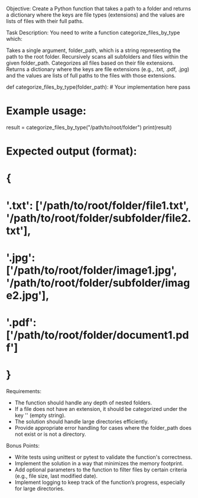 Objective:
Create a Python function that takes a path to a folder and returns a dictionary where the keys are file types (extensions) and the values are lists of files with their full paths.

Task Description:
You need to write a function categorize_files_by_type which:

Takes a single argument, folder_path, which is a string representing the path to the root folder.
Recursively scans all subfolders and files within the given folder_path.
Categorizes all files based on their file extensions.
Returns a dictionary where the keys are file extensions (e.g., .txt, .pdf, .jpg) and the values are lists of full paths to the files with those extensions.


def categorize_files_by_type(folder_path):
    # Your implementation here
    pass

# Example usage:
result = categorize_files_by_type("/path/to/root/folder")
print(result)

# Expected output (format):
# {
#   '.txt': ['/path/to/root/folder/file1.txt', '/path/to/root/folder/subfolder/file2.txt'],
#   '.jpg': ['/path/to/root/folder/image1.jpg', '/path/to/root/folder/subfolder/image2.jpg'],
#   '.pdf': ['/path/to/root/folder/document1.pdf']
# }


Requirements:
- The function should handle any depth of nested folders.
- If a file does not have an extension, it should be categorized under the key '' (empty string).
- The solution should handle large directories efficiently.
- Provide appropriate error handling for cases where the folder_path does not exist or is not a directory.

Bonus Points:
- Write tests using unittest or pytest to validate the function's correctness.
- Implement the solution in a way that minimizes the memory footprint.
- Add optional parameters to the function to filter files by certain criteria (e.g., file size, last modified date).
- Implement logging to keep track of the function’s progress, especially for large directories.
